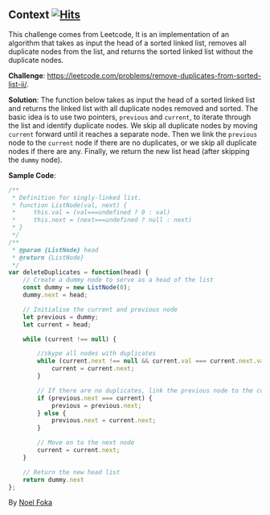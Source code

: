 ## Context&nbsp;[![Hits](https://hits.seeyoufarm.com/api/count/incr/badge.svg?url=https%3A%2F%2Fgithub.com%2Fnumerica-ideas%2Fcommunity%2Ftree%2Fmaster%2Falgorithms%2Fremove-duplicate-lists&count_bg=%2379C83D&title_bg=%23555555&icon=&icon_color=%23E7E7E7&title=hits&edge_flat=false)](https://numericaideas.com/)
This challenge comes from Leetcode, It is an implementation of an algorithm that takes as input the head of a sorted linked list, removes all duplicate nodes from the list, and returns the sorted linked list without the duplicate nodes.

**Challenge**: https://leetcode.com/problems/remove-duplicates-from-sorted-list-ii/.

**Solution**:
The function below takes as input the head of a sorted linked list and returns the linked list with all duplicate nodes removed and sorted. The basic idea is to use two pointers, `previous` and `current`, to iterate through the list and identify duplicate nodes. We skip all duplicate nodes by moving `current` forward until it reaches a separate node. Then we link the `previous` node to the `current` node if there are no duplicates, or we skip all duplicate nodes if there are any. Finally, we return the new list head (after skipping the `dummy` node).

**Sample Code**:
```javascript
/**
 * Definition for singly-linked list.
 * function ListNode(val, next) {
 *     this.val = (val===undefined ? 0 : val)
 *     this.next = (next===undefined ? null : next)
 * }
 */
/**
 * @param {ListNode} head
 * @return {ListNode}
 */
var deleteDuplicates = function(head) {
    // Create a dummy node to serve as a head of the list
    const dummy = new ListNode(0);
    dummy.next = head;

    // Initialise the current and previous node
    let previous = dummy;
    let current = head;

    while (current !== null) {

        //skype all nodes with duplicates
        while (current.next !== null && current.val === current.next.val) {
            current = current.next;
        }

        // If there are no duplicates, link the previous node to the current node
        if (previous.next === current) {
            previous = previous.next;
        } else {
            previous.next = current.next;
        }

        // Move on to the next node
        current = current.next;
    }

    // Return the new head list
    return dummy.next
};
```

By [Noel Foka](https://github.com/noelfoka)
